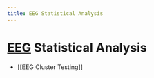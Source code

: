 ```yaml
---
title: EEG Statistical Analysis
---
```


# [EEG](EEG.md) Statistical Analysis
- [[EEG Cluster Testing]]














































































